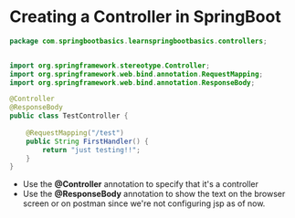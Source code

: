 # Creating a Controller in SpringBoot

``` java
package com.springbootbasics.learnspringbootbasics.controllers;


import org.springframework.stereotype.Controller;
import org.springframework.web.bind.annotation.RequestMapping;
import org.springframework.web.bind.annotation.ResponseBody;

@Controller
@ResponseBody
public class TestController {
	
	@RequestMapping("/test")
	public String FirstHandler() {
		return "just testing!!";
	}
}
```

- Use the **@Controller** annotation to specify that it's a controller
- Use the **@ResponseBody** annotation to show the text on the browser screen or on postman since we're not configuring jsp as of now. 